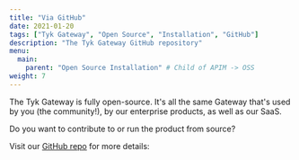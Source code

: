 ```yaml
---
title: "Via GitHub"
date: 2021-01-20
tags: ["Tyk Gateway", "Open Source", "Installation", "GitHub"]
description: "The Tyk Gateway GitHub repository"
menu:
  main:
    parent: "Open Source Installation" # Child of APIM -> OSS
weight: 7
---
```


The Tyk Gateway is fully open-source.  It's all the same Gateway that's used by you (the community!), by our enterprise products, as well as our SaaS.

Do you want to contribute to or run the product from source?

Visit our [GitHub repo](https://github.com/TykTechnologies/tyk) for more details:


